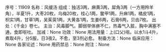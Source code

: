 序号：11909
名称：风缓汤
组成：独活3两，麻黄3两，犀角3两（一方用羚羊角），半夏1升，大枣20枚，乌梅20枚，桂心1两，鳖甲1两，升麻1两，橘皮1两，枳实1两，甘草1两，吴茱萸1两，大黄各1两，生姜6两，石膏6两，贝齿7枚。
出处：《千金》卷七。
主治：风毒脚气。脚弱举体痹不仁，热毒气入脏，胸中满塞不通，食即呕吐。
加减：None
功效：None
用法用量：上(口父)咀。以水1斗4升，煮取4升，分5服，日3夜2。不愈，至3剂必愈。
制备方法：None
临床应用：None
各家论述：None
用药禁忌：None
附注：None
